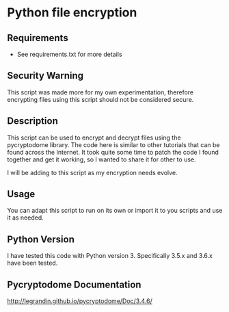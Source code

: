 # Python file encryption

## Requirements
* See requirements.txt for more details

## Security Warning
This script was made more for my own experimentation, therefore encrypting files using this script should not be considered secure.

## Description
This script can be used to encrypt and decrypt files using the pycryptodome library. The code here is similar to other tutorials that can be found across the Internet. It took quite some time to patch the code I found together and get it working, so I wanted to share it for other to use.

I will be adding to this script as my encryption needs evolve.

## Usage
You can adapt this script to run on its own or import it to you scripts and use it as needed.

## Python Version
I have tested this code with Python version 3. Specifically 3.5.x and 3.6.x have been tested.

## Pycryptodome Documentation
http://legrandin.github.io/pycryptodome/Doc/3.4.6/
